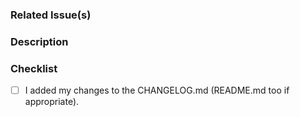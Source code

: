 ### Related Issue(s)
<!--- Link the related issue(s). If none remove this part. -->
### Description
<!--- Describe your changes. Can be a fix, a change or a feature... -->

### Checklist
- [ ] I added my changes to the CHANGELOG.md (README.md too if appropriate).